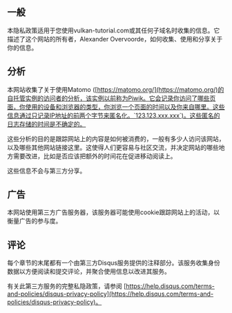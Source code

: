## 一般

本隐私政策适用于您使用vulkan-tutorial.com或其任何子域名时收集的信息。它描述了这个网站的所有者，Alexander Overvoorde，如何收集、使用和分享关于你的信息。

## 分析

本网站收集了关于使用Matomo ([https://matomo.org/](https://matomo.org/)的自托管实例的访问者的分析，该实例以前称为Piwik。它会记录你访问了哪些页面，你使用的设备和浏览器的类型，你浏览一个页面的时间以及你来自哪里。这些信息通过只记录IP地址的前两个字节来匿名化。`123.123.xxx.xxx`)。这些匿名的日志存储的时间是不确定的。


这些分析的目的是跟踪网站上的内容是如何被消费的，一般有多少人访问该网站，以及哪些其他网站链接这里。这使得人们更容易与社区交流，并决定网站的哪些地方需要改进，比如是否应该把额外的时间花在促进移动阅读上。

这些信息不会与第三方分享。

## 广告

本网站使用第三方广告服务器，该服务器可能使用cookie跟踪网站上的活动，以衡量广告的参与度。

## 评论

每个章节的末尾都有一个由第三方Disqus服务提供的注释部分。该服务收集身份数据以方便阅读和提交评论，并聚合使用信息以改进其服务。

有关此第三方服务的完整私隐政策，请参阅 [https://help.disqus.com/terms-and-policies/disqus-privacy-policy](https://help.disqus.com/terms-and-policies/disqus-privacy-policy)。